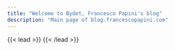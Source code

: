 ```yaml
---
title: "Welcome to Bydet, Francesco Papini's blog"
description: "Main page of blog.francescopapini.com"
---
```


{{< lead >}}
{{< /lead >}}
